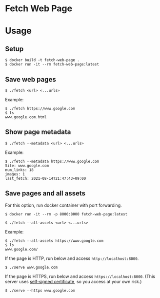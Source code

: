 # Fetch Web Page

# Usage

## Setup

```
$ docker build -t fetch-web-page .
$ docker run -it --rm fetch-web-page:latest
```

## Save web pages

```
$ ./fetch <url> <...urls>
```

Example:

```
$ ./fetch https://www.google.com
$ ls
www.google.com.html
```

## Show page metadata

```
$ ./fetch --metadata <url> <...urls>
```

Example:

```
$ ./fetch --metadata https://www.google.com
Site: www.google.com
num_links: 18
images: 1
last_fetch: 2021-08-14T21:47:43+09:00
```

## Save pages and all assets

For this option, run docker container with port forwarding.

```
$ docker run -it --rm -p 8000:8000 fetch-web-page:latest
```

```
$ ./fetch --all-assets <url> <...urls>
```

Example:

```
$ ./fetch --all-assets https://www.google.com
$ ls
www.google.com/
```

If the page is HTTP, run below and access `http://localhost:8000`.

```
$ ./serve www.google.com
```

If the page is HTTPS, run below and access `https://localhost:8000`.
(This server uses [self-signed certificate](https://en.wikipedia.org/wiki/Self-signed_certificate), so you access at your own risk.)

```
$ ./serve --https www.google.com
```
